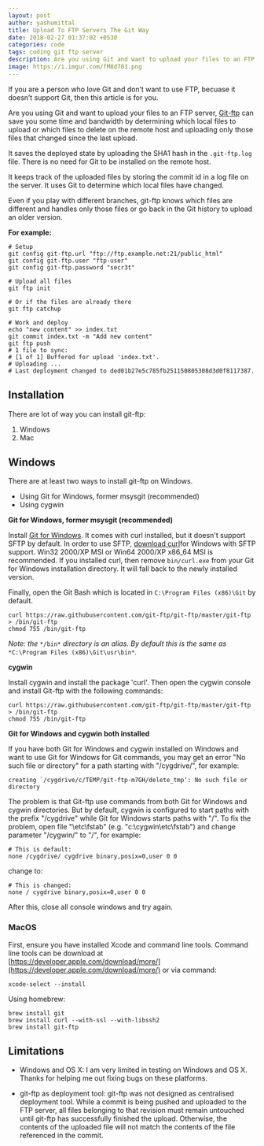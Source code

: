```yaml
---
layout: post
author: yashumittal
title: Upload To FTP Servers The Git Way
date: 2018-02-27 01:37:02 +0530
categories: code
tags: coding git ftp server
description: Are you using Git and want to upload your files to an FTP server, Git-ftp can save you some time and bandwidth by determining which local files to upload
image: https://i.imgur.com/fM8d703.png
---
```


If you are a person who love Git and don’t want to use FTP, becuase it doesn’t support Git, then this article is for you.

Are you using Git and want to upload your files to an FTP server, [Git-ftp](https://github.com/git-ftp/git-ftp) can save you some time and bandwidth by determining which local files to upload or which files to delete on the remote host and uploading only those files that changed since the last upload.

It saves the deployed state by uploading the SHA1 hash in the `.git-ftp.log` file. There is no need for Git to be installed on the remote host.

It keeps track of the uploaded files by storing the commit id in a log file on the server. It uses Git to determine which local files have changed.

Even if you play with different branches, git-ftp knows which files are different and handles only those files or go back in the Git history to upload an older version.

**For example:**

```ssh
# Setup
git config git-ftp.url "ftp://ftp.example.net:21/public_html"
git config git-ftp.user "ftp-user"
git config git-ftp.password "secr3t"

# Upload all files
git ftp init

# Or if the files are already there
git ftp catchup

# Work and deploy
echo "new content" >> index.txt
git commit index.txt -m "Add new content"
git ftp push
# 1 file to sync:
# [1 of 1] Buffered for upload 'index.txt'.
# Uploading ...
# Last deployment changed to ded01b27e5c785fb251150805308d3d0f8117387.
```

## Installation

There are lot of way you can install git-ftp:

1. Windows
2. Mac

## Windows

There are at least two ways to install git-ftp on Windows.

* Using Git for Windows, former msysgit (recommended)
* Using cygwin

**Git for Windows, former msysgit (recommended)**

Install [Git for Windows](https://git-for-windows.github.io/). It comes with curl installed, but it doesn't support SFTP by default. In order to use SFTP, [download curl](http://curl.haxx.se/download.html)for Windows with SFTP support. Win32 2000/XP MSI or Win64 2000/XP x86_64 MSI is recommended. If you installed curl, then remove `bin/curl.exe` from your Git for Windows installation directory. It will fall back to the newly installed version.

Finally, open the Git Bash which is located in `C:\Program Files (x86)\Git` by default.

```ssh
curl https://raw.githubusercontent.com/git-ftp/git-ftp/master/git-ftp > /bin/git-ftp
chmod 755 /bin/git-ftp
```

*Note: the* `*/bin*` *directory is an alias. By default this is the same as* `*C:\Program Files (x86)\Git\usr\bin*`*.*

**cygwin**

Install cygwin and install the package 'curl'. Then open the cygwin console and install Git-ftp with the following commands:

```ssh
curl https://raw.githubusercontent.com/git-ftp/git-ftp/master/git-ftp > /bin/git-ftp
chmod 755 /bin/git-ftp
```

**Git for Windows and cygwin both installed**

If you have both Git for Windows and cygwin installed on Windows and want to use Git for Windows for Git commands, you may get an error "No such file or directory" for a path starting with "/cygdrive/", for example:

```ssh
creating `/cygdrive/c/TEMP/git-ftp-m7GH/delete_tmp': No such file or directory
```

The problem is that Git-ftp use commands from both Git for Windows and cygwin directories. But by default, cygwin is configured to start paths with the prefix "/cygdrive" while Git for Windows starts paths with "/". To fix the problem, open file "\etc\fstab" (e.g. "c:\cygwin\etc\fstab") and change parameter "/cygwin/" to "/", for example:

```ssh
# This is default:
none /cygdrive/ cygdrive binary,posix=0,user 0 0
```

change to:

```ssh
# This is changed:
none / cygdrive binary,posix=0,user 0 0
```

After this, close all console windows and try again.

### MacOS

First, ensure you have installed Xcode and command line tools. Command line tools can be download at [https://developer.apple.com/download/more/](https://developer.apple.com/download/more/) or via command:

```ssh
xcode-select --install
```

Using homebrew:

```ssh
brew install git
brew install curl --with-ssl --with-libssh2
brew install git-ftp
```

## Limitations

* Windows and OS X: I am very limited in testing on Windows and OS X. Thanks for helping me out fixing bugs on these platforms.

* git-ftp as deployment tool: git-ftp was not designed as centralised deployment tool. While a commit is being pushed and uploaded to the FTP server, all files belonging to that revision must remain untouched until git-ftp has successfully finished the upload. Otherwise, the contents of the uploaded file will not match the contents of the file referenced in the commit.